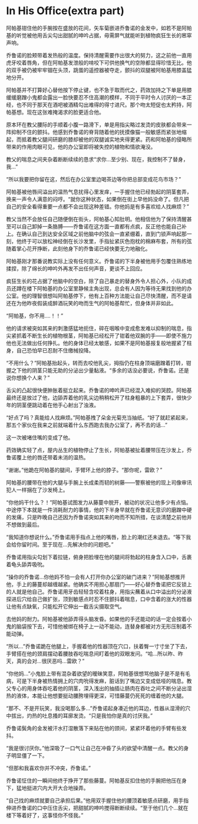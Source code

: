 # In His Office(extra part)

阿帕基钳住他的手腕按在盛放的花间，矢车菊嵌进乔鲁诺的金发中，如若不是阿帕基的听觉被他用舌尖勾出甜腻的呻吟占据，毋需屏气就能听到植物疯狂生长的窸窣声响。

乔鲁诺的脸颊带着发热般的温度。保持清醒需要作出很大的努力，这之前他一直用虎牙咬着唇角，但在阿帕基发泄般的啃咬下可供他换气的空隙都显得珍惜无比。他的双手被仍被牢牢锢在头顶，跳蛋的遥控器被夺走，颤抖的双腿被阿帕基用膝盖猛地分开。

阿帕基并不打算好心替他按下停止键，也不急于取而代之，药效加持之下单是用膝缓缓磨蹭小鬼都会露出一脸快要忍不住高潮的模样，不同于平时令人讨厌的一本正经，也不同于那天在酒吧被酒精勾出难得的得寸进尺。那个吻太短促也太矜持，阿帕基想。现在这张难掩渴求的脸更适合他。

原本环在教父腰际的手顺着小腹一路滑下，单是用指尖略过发烫的皮肤都会带来一阵抑制不住的颤抖。他感到乔鲁诺的脊背随着他的抚摸像猫一般敏感而紧张地缩起，而抵着教父腿间研磨的膝却被他的双腿诚实地夹得更紧。药和阿帕基的侵略所带来的作用肉眼可见，他的办公室即将被失控的植物和情欲淹没。

教父的喘息之间夹杂着断断续续的恳求“求你...至少别、现在，我控制不了替身，我...”

“所以我要把你留在这，然后在办公室里边喝茶边等你把总部变成花鸟市场？”

阿帕基被他唇间溢出的温热气息扰得心里发痒，一手握住他已经勃起的阴茎套弄，换来一声令人满意的闷哼。“就你这种状态，如果倒在街上早他妈没命了。但凡把自己的安全看得重要一点都不会出现这种差错。你他妈是有多喜欢给人找麻烦？”

教父当然不会放任自己随便倒在街头，阿帕基心知肚明。他相信他为了保持清醒甚至可以自己卸掉一条胳膊——乔鲁诺在这方面一直都有点疯，反正他也能自己补上。在确认自己到达安全区域之前他脑中的弦会一直紧绷着，直到门锁声响起那一刻，他终于可以放松神经倒在长沙发里，手指扯紧灰色抱枕的棉麻布套，所有的弦随着掌心花开挣断，此刻他身下的乔鲁诺已经快要无力地融化。

阿帕基刚才那番说教实际上没有任何意义。乔鲁诺的下半身被他用手包覆住熟练地揉捏，除了绵长的呻吟外再发不出任何声音，更谈不上回应。

疯狂生长的花占据了他脑中的空白，除了自己暴走的替身外令人担心外，小队的成员还蹲在楼下阿帕基的办公室里静候主角出现，总会有人因为等待无果找到他的办公室。他的理智很想叫阿帕基停下，他有上百种方法能让自己尽快清醒，而不是请还在为他昨夜假装成醉酒玩笑的吻而生气的阿帕基帮忙，但身体并非如此。

“阿帕基，你不用....！！”

他的请求被突如其来的刺激感猛地扼住，碎在咽喉中变成愈发难以抑制的喘息，指尖紧抓着不断生长的植物根茎，阿帕基已经松开了钳着他双腕的手——即使不施力他也无法做出任何挣扎。他的身体已经太敏感，如果不是阿帕基报复般地握紧了柱身，自己恐怕早已忍耐不住缴械投降。

“不用什么？”阿帕基抬起头，转而去咬他乳尖，拇指仍在柱身顶端磨蹭着打转，钳握之下他的阴茎只能无助的分泌出少量黏液。“多余的话没必要说，乔鲁诺。还是说你想换个人来？”

舌尖的凸起很快便肿胀着挺立起来。乔鲁诺的呻吟声已经混入难抑的哭腔。阿帕基最终还是放过了他，边舔弄着他的乳尖边稍稍松开了柱身粗暴的上下套弄，很快少年的阴茎便跳动着在他手心射出了浊液。

“好点了吗？真能给人找麻烦。”阿帕基拽了朵金光菊充当抽纸。“好了就赶紧起来，那五个家伙在我来之前就端着什么东西跑去我办公室了，再不去的话...”

这一次被堵住嘴的变成了他。

药效确实轻了点，屋内丛生的植物停止了生长，阿帕基被扯着腰带压在沙发上，乔鲁诺覆上他的唇还带着未消的温热。

“谢谢。”他跪在阿帕基的腿间，手臂环上他的脖子。“那你呢，雷欧？”

阿帕基的腰带在他的大腿与手腕上长成柔而韧的树藤——警察被他的现上司像审讯犯人一样捆在了沙发椅上。

“你他妈干什么？！”阿帕基试图发力从藤蔓中脱开，被动的状况让他多少有点恼。中途停下本就是一件消耗耐力的事情，他的下半身早就在乔鲁诺无意识的磨蹭中硬的发痛，只是昨晚自己还因为乔鲁诺突如其来的吻而不知所措，在谈清楚之前他并不想做到最后。

“我知道你想说什么。”乔鲁诺用手指点上他的嘴唇，脸上的潮红还未退去。“等下我会给你留时间。至于现在...先解决你的问题吧。”

乔鲁诺用指尖勾划下着拉链，俯身把脸埋在他的腿间将勃起的柱身含入口中，舌裹着龟头舔弄吸吮。

“操你的乔鲁诺...你他妈不怕一会有人打开你办公室的破门进来？”阿帕基想推开他，手上的藤蔓却越缠越紧。他确实不用担心那扇门——好心替乔鲁诺把它反锁上的人就是他自己。乔鲁诺用牙齿轻轻含咬着柱身，用指尖蘸着从口中溢出的分泌液探进后穴给自己做扩张，顶到敏感点时忍不住颤抖着喘息，口中含着的涨大的性器让他有点缺氧，只能松开它伸出一截舌尖摄取空气。

去他妈的耐力。阿帕基被他舔弄得头脑发昏。如果他的手还能动的话一定会按着小鬼的脑袋按下去，可惜他被绑在椅子上一动不能动，连替身都被对方无形压制着不能动弹。

“所以...”乔鲁诺跪在他腿上，手握着他的性器顶在穴口，扶着臀一寸寸坐了下去，手臂搭在他的颈肩摆动着腰肢吞吃喘息间盯着他的双眼发问。“哈...所以昨、昨天，真的会对...很厌恶吗...雷欧？”

“你他妈...”小鬼脸上带有混杂着欲望的暧昧笑意，阿帕基很想骂他脑子是不是有毛病，可是下半身被热情拥上的穴肉吮得发麻，脏话到了嘴边又变成低哑的喘息。教父专心的用身体吞吃着他的阴茎，深入浅出的抽插让肠肉在吞吐之间不断分泌出湿热的液体，本能让他想要挺动腰胯埋得更深，可惜藤蔓仍死死的缠着他的大腿。

“那不、不是开玩笑，我没喝那么多...”乔鲁诺起身凑近他的耳边，性器从湿滑的穴中拔出，灼热的吐息搔的耳廓发烫。“只是我怕你是真的讨厌我。”

乔鲁诺鬓角的金发被汗水打湿散落下来贴在他的颈间，紧紧环着他的手臂有些发抖。

“我是很讨厌你。”他深吸了一口气让自己在冲昏了头的欲望中清醒一点。教父的身子明显僵了一下。

“但那和我喜欢你并不冲突，乔鲁诺。”

乔鲁诺怔住的一瞬间他终于挣开了那些藤蔓。阿帕基反扣住他的手腕把他压在身下，猛地挺进穴内大开大合地操弄。

“自己找的麻烦就要自己承担后果。”他用双手握住他的腰顶着敏感点研磨，用手指伸进乔鲁诺的口中压住舌尖，把甜腻的呻吟搅得断断续续。“至于他们几个...就在楼下等着好了，这事怪你不怪我。”

















